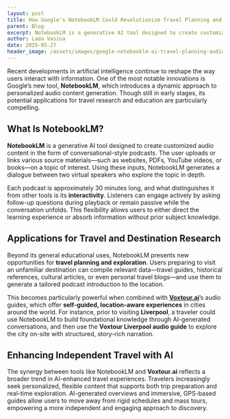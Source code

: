 ```yaml
---
layout: post
title: How Google's NotebookLM Could Revolutionize Travel Planning and Audio Learning
parent: Blog
excerpt: NotebookLM is a generative AI tool designed to create customized audio content in the form of conversational-style podcasts
author: Lada Vasina
date: 2025-05-27
header_image: /assets/images/google-notebooklm-ai-travel-planning-audio-guides.jpg
---
```


Recent developments in artificial intelligence continue to reshape the way users interact with information. One of the most notable innovations is Google’s new tool, **NotebookLM**, which introduces a dynamic approach to personalized audio content generation. Though still in early stages, its potential applications for travel research and education are particularly compelling.

## What Is NotebookLM?

**NotebookLM** is a generative AI tool designed to create customized audio content in the form of conversational-style podcasts. The user uploads or links various source materials—such as websites, PDFs, YouTube videos, or books—on a topic of interest. Using these inputs, NotebookLM generates a dialogue between two virtual speakers who explore the topic in depth.

Each podcast is approximately 30 minutes long, and what distinguishes it from other tools is its **interactivity**. Listeners can engage actively by asking follow-up questions during playback or remain passive while the conversation unfolds. This flexibility allows users to either direct the learning experience or absorb information without prior subject knowledge.

## Applications for Travel and Destination Research

Beyond its general educational uses, NotebookLM presents new opportunities for **travel planning and exploration**. Users preparing to visit an unfamiliar destination can compile relevant data—travel guides, historical references, cultural articles, or even personal travel blogs—and use them to generate a tailored podcast introduction to the location.

This becomes particularly powerful when combined with **[Voxtour.ai](https://voxtour.ai)**’s audio guides, which offer **self-guided, location-aware experiences** in cities around the world. For instance, prior to visiting **Liverpool**, a traveler could use NotebookLM to build foundational knowledge through AI-generated conversations, and then use the **Voxtour Liverpool audio guide** to explore the city on-site with structured, story-rich narration.

## Enhancing Independent Travel with AI

The synergy between tools like NotebookLM and **Voxtour.ai** reflects a broader trend in AI-enhanced travel experiences. Travelers increasingly seek personalized, flexible content that supports both trip preparation and real-time exploration. AI-generated overviews and immersive, GPS-based guides allow users to move away from rigid schedules and mass tours, empowering a more independent and engaging approach to discovery.
